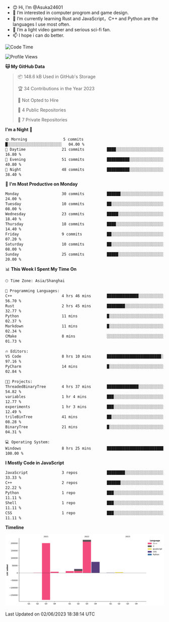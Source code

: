 - 😊 Hi, I’m @Asuka24601
- 👀 I’m interested in computer progrom and game design.
- 🌱 I’m currently learning Rust and JavaScript，C++ and Python are the languages I use most often.
- 💞️ I’m a light video gamer and serious sci-fi fan.
- 📫 I hope i can do better.

<!--START_SECTION:waka-->
![Code Time](http://img.shields.io/badge/Code%20Time-377%20hrs%2049%20mins-blue)

![Profile Views](http://img.shields.io/badge/Profile%20Views-4-blue)

**🐱 My GitHub Data** 

> 📦 148.6 kB Used in GitHub's Storage 
 > 
> 🏆 34 Contributions in the Year 2023
 > 
> 🚫 Not Opted to Hire
 > 
> 📜 4 Public Repositories 
 > 
> 🔑 7 Private Repositories 
 > 
**I'm a Night 🦉** 

```text
🌞 Morning                5 commits           █░░░░░░░░░░░░░░░░░░░░░░░░   04.00 % 
🌆 Daytime                21 commits          ████░░░░░░░░░░░░░░░░░░░░░   16.80 % 
🌃 Evening                51 commits          ██████████░░░░░░░░░░░░░░░   40.80 % 
🌙 Night                  48 commits          ██████████░░░░░░░░░░░░░░░   38.40 % 
```
📅 **I'm Most Productive on Monday** 

```text
Monday                   30 commits          ██████░░░░░░░░░░░░░░░░░░░   24.00 % 
Tuesday                  10 commits          ██░░░░░░░░░░░░░░░░░░░░░░░   08.00 % 
Wednesday                23 commits          █████░░░░░░░░░░░░░░░░░░░░   18.40 % 
Thursday                 18 commits          ████░░░░░░░░░░░░░░░░░░░░░   14.40 % 
Friday                   9 commits           ██░░░░░░░░░░░░░░░░░░░░░░░   07.20 % 
Saturday                 10 commits          ██░░░░░░░░░░░░░░░░░░░░░░░   08.00 % 
Sunday                   25 commits          █████░░░░░░░░░░░░░░░░░░░░   20.00 % 
```


📊 **This Week I Spent My Time On** 

```text
🕑︎ Time Zone: Asia/Shanghai

💬 Programming Languages: 
C++                      4 hrs 46 mins       ██████████████░░░░░░░░░░░   56.70 % 
Rust                     2 hrs 45 mins       ████████░░░░░░░░░░░░░░░░░   32.77 % 
Python                   11 mins             █░░░░░░░░░░░░░░░░░░░░░░░░   02.37 % 
Markdown                 11 mins             █░░░░░░░░░░░░░░░░░░░░░░░░   02.34 % 
CMake                    8 mins              ░░░░░░░░░░░░░░░░░░░░░░░░░   01.73 % 

🔥 Editors: 
VS Code                  8 hrs 10 mins       ████████████████████████░   97.16 % 
PyCharm                  14 mins             █░░░░░░░░░░░░░░░░░░░░░░░░   02.84 % 

🐱‍💻 Projects: 
ThreadedBinaryTree       4 hrs 37 mins       ██████████████░░░░░░░░░░░   54.82 % 
variables                1 hr 4 mins         ███░░░░░░░░░░░░░░░░░░░░░░   12.77 % 
experiments              1 hr 3 mins         ███░░░░░░░░░░░░░░░░░░░░░░   12.49 % 
trileBinTree             41 mins             ██░░░░░░░░░░░░░░░░░░░░░░░   08.28 % 
BinaryTree               21 mins             █░░░░░░░░░░░░░░░░░░░░░░░░   04.31 % 

💻 Operating System: 
Windows                  8 hrs 25 mins       █████████████████████████   100.00 % 
```

**I Mostly Code in JavaScript** 

```text
JavaScript               3 repos             ████████░░░░░░░░░░░░░░░░░   33.33 % 
C++                      2 repos             ██████░░░░░░░░░░░░░░░░░░░   22.22 % 
Python                   1 repo              ███░░░░░░░░░░░░░░░░░░░░░░   11.11 % 
Shell                    1 repo              ███░░░░░░░░░░░░░░░░░░░░░░   11.11 % 
CSS                      1 repo              ███░░░░░░░░░░░░░░░░░░░░░░   11.11 % 
```



**Timeline**

![Lines of Code chart](https://raw.githubusercontent.com/Asuka24601/Asuka24601/main/assets/bar_graph.png)


 Last Updated on 02/06/2023 18:38:14 UTC
<!--END_SECTION:waka-->
